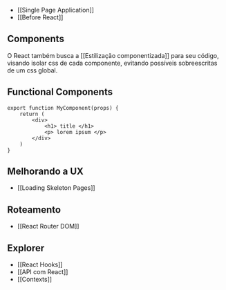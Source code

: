- [[Single Page Application]]
- [[Before React]]

## Components

O React também busca a [[Estilização componentizada]] para seu código, visando isolar css de cada componente, evitando possíveis sobreescritas de um css global.

## Functional Components

```tsx
export function MyComponent(props) {
	return (
		<div>
			<h1> title </h1>
			<p> lorem ipsum </p>
		</div>
	)
}
```


## Melhorando a UX

- [[Loading Skeleton Pages]]
## Roteamento

- [[React Router DOM]]

## Explorer

- [[React Hooks]]
- [[API com React]]
- [[Contexts]]